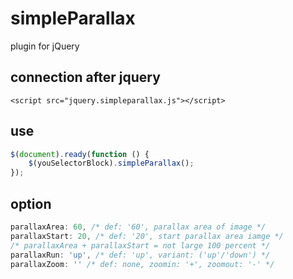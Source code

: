 # simpleParallax
plugin for jQuery

## connection after jquery
`<script src="jquery.simpleparallax.js"></script>`

## use
```javascript
$(document).ready(function () {
    $(youSelectorBlock).simpleParallax();
});
```

## option
```javascript
parallaxArea: 60, /* def: '60', parallax area of image */
parallaxStart: 20, /* def: '20', start parallax area iamge */
/* parallaxArea + parallaxStart = not large 100 percent */
parallaxRun: 'up', /* def: 'up', variant: ('up'/'down') */
parallaxZoom: '' /* def: none, zoomin: '+', zoomout: '-' */
```
